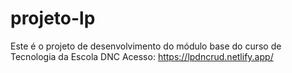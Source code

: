 # projeto-lp
Este é o projeto de desenvolvimento do módulo base do curso de Tecnologia da Escola DNC
Acesso:
https://lpdncrud.netlify.app/
